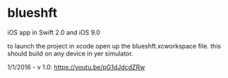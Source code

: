# blueshft

iOS app in Swift 2.0 and iOS 9.0

to launch the project in xcode open up the blueshft.xcworkspace file.  this should build on any device in yer simulator.

1/1/2016 - v 1.0: https://youtu.be/pG1dJdcdZRw
